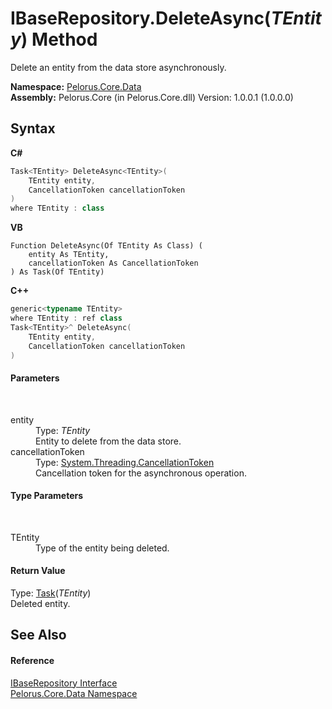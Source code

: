 # IBaseRepository.DeleteAsync(*TEntity*) Method 
 

Delete an entity from the data store asynchronously.

**Namespace:**&nbsp;<a href="E27DB326">Pelorus.Core.Data</a><br />**Assembly:**&nbsp;Pelorus.Core (in Pelorus.Core.dll) Version: 1.0.0.1 (1.0.0.0)

## Syntax

**C#**<br />
``` C#
Task<TEntity> DeleteAsync<TEntity>(
	TEntity entity,
	CancellationToken cancellationToken
)
where TEntity : class

```

**VB**<br />
``` VB
Function DeleteAsync(Of TEntity As Class) ( 
	entity As TEntity,
	cancellationToken As CancellationToken
) As Task(Of TEntity)
```

**C++**<br />
``` C++
generic<typename TEntity>
where TEntity : ref class
Task<TEntity>^ DeleteAsync(
	TEntity entity, 
	CancellationToken cancellationToken
)
```


#### Parameters
&nbsp;<dl><dt>entity</dt><dd>Type: *TEntity*<br />Entity to delete from the data store.</dd><dt>cancellationToken</dt><dd>Type: <a href="http://msdn2.microsoft.com/en-us/library/dd384802" target="_blank">System.Threading.CancellationToken</a><br />Cancellation token for the asynchronous operation.</dd></dl>

#### Type Parameters
&nbsp;<dl><dt>TEntity</dt><dd>Type of the entity being deleted.</dd></dl>

#### Return Value
Type: <a href="http://msdn2.microsoft.com/en-us/library/dd321424" target="_blank">Task</a>(*TEntity*)<br />Deleted entity.

## See Also


#### Reference
<a href="30329654">IBaseRepository Interface</a><br /><a href="E27DB326">Pelorus.Core.Data Namespace</a><br />